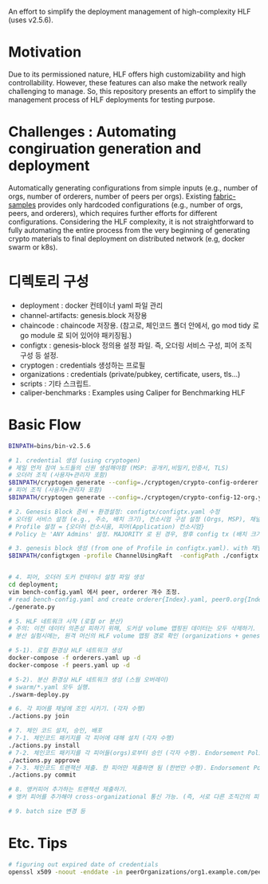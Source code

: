 
An effort to simplify the deployment management of high-complexity HLF (uses v2.5.6).

# Motivation
Due to its permissioned nature, HLF offers high customizability and high controllability. However, these features can also make the network really challenging to manage. So, this repository presents an effort to simplify the management process of HLF deployments for testing purpose.

# Challenges : Automating congiruation generation and deployment 
Automatically generating configurations from simple inputs (e.g., number of orgs, number of orderers, number of peers per orgs).
Existing [fabric-samples](https://github.com/hyperledger/fabric-samples/tree/main/test-network) provides only hardcoded configurations (e.g., number of orgs, peers, and orderers), which requires further efforts for different configurations.
Considering the HLF complexity, it is not straightforward to fully automating the entire process from the very beginning of generating crypto materials to final deployment on distributed network (e.g, docker swarm or k8s).

  

# 디렉토리 구성
- deployment : docker 컨테이너 yaml 파일 관리
- channel-artifacts: genesis.block 저장용
- chaincode : chaincode 저장용. (참고로, 체인코드 폴더 안에서, go mod tidy 로 go module 로 되어 있어야 패키징됨.)
- configtx : genesis-block 정의용 설정 파일. 즉, 오더링 서비스 구성, 피어 조직 구성 등 설정.
- cryptogen : credentials 생성하는 프로필 
- organizations : credentials (private/pubkey, certificate, users, tls...)
- scripts : 기타 스크립트.
- caliper-benchmarks : Examples using Caliper for Benchmarking HLF

# Basic Flow
```bash
BINPATH=bins/bin-v2.5.6

# 1. credential 생성 (using cryptogen)
# 제일 먼저 참여 노드들의 신원 생성해야함 (MSP: 공개키,비밀키,인증서, TLS)
# 오더러 조직 (사용자+관리자 포함)
$BINPATH/cryptogen generate --config=./cryptogen/crypto-config-orderer.yaml --output="organizations"
# 피어 조직 (사용자+관리자 포함)
$BINPATH/cryptogen generate --config=./cryptogen/crypto-config-12-org.yaml --output="organizations"

# 2. Genesis Block 준비 + 환경설정: configtx/configtx.yaml 수정
# 오더링 서비스 설정 (e.g., 주소, 배치 크기), 컨소시엄 구성 설정 (Orgs, MSP), 채널 설정,
# Profile 설정 = {오더러 컨소시움, 피어(Application) 컨소시엄}
# Policy 는 'ANY Admins' 설정. MAJORITY 로 된 경우, 향후 config tx (배치 크기 변경 등) 할 때, signconfigtx 를 절반+1 까지 해야 하는 번거러움 발생하므로.

# 3. genesis block 생성 (from one of Profile in configtx.yaml). with 채널명
$BINPATH/configtxgen -profile ChannelUsingRaft  -configPath ./configtx  -outputBlock ./channel-artifacts/genesis.block -channelID mychannel


# 4. 피어, 오더러 도커 컨테이너 설정 파일 생성
cd deployment; 
vim bench-config.yaml 에서 peer, orderer 개수 조정.
# read bench-config.yaml and create orderer{Index}.yaml, peer0.org{Index}.yaml
./generate.py 

# 5. HLF 네트워크 시작 (로컬 or 분산)
# 주의: 이전 데이터 의존성 피하기 위해, 도커상 volume 맵핑된 데이터는 모두 삭제하기.  (또는, 따로 archiving)
# 분산 실험시에는, 원격 머신의 HLF volume 맵핑 경로 확인 (organizations + genesis.block)

# 5-1). 로컬 환경상 HLF 네트워크 생성
docker-compose -f orderers.yaml up -d
docker-compose -f peers.yaml up -d

# 5-2). 분산 환경상 HLF 네트워크 생성 (스웜 오버레이)
# swarm/*.yaml 모두 실행.
./swarm-deploy.py

# 6. 각 피어를 채널에 조인 시키기. (각자 수행)
./actions.py join

# 7. 체인 코드 설치, 승인, 배포
# 7-1. 체인코드 패키지를 각 피어에 대해 설치 (각자 수행)
./actions.py install
# 7-2. 체인코드 패키지를 각 피어들(orgs)로부터 승인 (각자 수행). Endorsement Policy 설정 가능
./actions.py approve 
# 7-3. 체인코드 트랜잭션 제출. 한 피어만 제출하면 됨 (한번만 수행). Endorsement Policy 설정 가능
./actions.py commit

# 8. 앵커피어 추가하는 트랜잭션 제출하기.
# 앵커 피어를 추가해야 cross-organizational 통신 가능. (즉, 서로 다른 조직간의 피어가 서로의 주소를 알게됨. 용도: Endorsement policy > 1 인 경우, 다른 조직 피어 주소를 알아야 하는데, 이때 앵커 피어 TX 를 제출해야지 endorsements 를 다른 조직 피어들로부터 확보 가능했음을 확인.)

# 9. batch size 변경 등

```


# Etc. Tips

```bash
# figuring out expired date of credentials
openssl x509 -noout -enddate -in peerOrganizations/org1.example.com/peers/peer0.org1.example.com/msp/signcerts/cert.pem
```